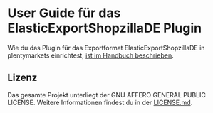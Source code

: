 
# User Guide für das ElasticExportShopzillaDE Plugin

<div class="alert alert-info" role="alert">
  Wie du das Plugin für das Exportformat ElasticExportShopzillaDE in plentymarkets einrichtest, <a href="https://knowledge.plentymarkets.com/maerkte/preisportale/shopzilla" target="_blank">ist im Handbuch beschrieben</a>.
</div>

## Lizenz

Das gesamte Projekt unterliegt der GNU AFFERO GENERAL PUBLIC LICENSE. Weitere Informationen findest du in der [LICENSE.md](https://github.com/plentymarkets/plugin-elastic-export-shopzilla-de/blob/master/LICENSE.md).
